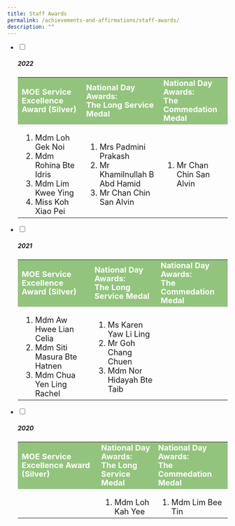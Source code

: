 ```yaml
---
title: Staff Awards
permalink: /achievements-and-affirmations/staff-awards/
description: ""
---
```

<ul class="jekyllcodex_accordion">
		 <li>
    <input id="accordion1" type="checkbox" style="background-color: #ccc;">
		<label for="accordion1"><h5>2022</h5></label>
    <div>
			<table>
				<tbody style="font-size:18px">
					<tr style="line-height:20px; background-color:rgb(147,196,125); font-weight: bold; font-size:18px; color:white">
				<td>MOE Service Excellence Award (Silver)</td>
				<td>National Day Awards: <br>The Long Service Medal</td>
		    <td>National Day Awards: <br>The Commedation Medal</td>
				</tr>
  <tr>
    <td><ol>
			<li>Mdm Loh Gek Noi</li>
			<li>Mdm Rohina Bte Idris</li>
			<li>Mdm Lim Kwee Ying</li>
			<li>Miss Koh Xiao Pei</li></ol>
		</td>
    <td><ol>
			<li>Mrs Padmini Prakash</li>
			<li>Mr Khamilnullah B Abd Hamid</li>
			<li>Mr Chan Chin San Alvin</li></ol>
		</td>
		<td><ol>
			<li>Mr Chan Chin San Alvin</li></ol>
		</td>
  </tr>
		<tr></tr>
</tbody>
</table>
    </div>
	</li>
		 <li>
    <input id="accordion2" type="checkbox" style="background-color: #ccc;">
		<label for="accordion2"><h5>2021</h5></label>
    <div>
			<table>
	<tbody style="font-size:18px">
  <tr style="line-height:20px; background-color:rgb(147,196,125); font-weight: bold; font-size:18px; color:white">
    <td>MOE Service Excellence Award (Silver)</td>
    <td>National Day Awards: <br>The Long Service Medal</td>
		    <td>National Day Awards: <br>The Commedation Medal</td>
  </tr>
  <tr>
    <td><ol>
			<li>Mdm Aw Hwee Lian Celia</li>
			<li>Mdm Siti Masura Bte Hatnen</li>
			<li>Mdm Chua Yen Ling Rachel</li></ol>
		</td>
    <td><ol>
			<li>Ms Karen Yaw Li Ling</li>
			<li>Mr Goh Chang Chuen</li>
			<li>Mdm Nor Hidayah Bte Taib</li></ol>
		</td>
		<td>
		</td>
  </tr>
		<tr></tr>
</tbody>
</table>
    </div>
	</li>
	 <li>
    <input id="accordion3" type="checkbox" style="background-color: #ccc;">
		<label for="accordion3"><h5>2020</h5></label>
    <div>
			<table>
<tbody style="font-size:18px">
  <tr style="line-height:20px; background-color:rgb(147,196,125); font-weight: bold; font-size:18px; color:white">
    <td>MOE Service Excellence Award (Silver)</td>
    <td>National Day Awards: <br>The Long Service Medal</td>
		    <td>National Day Awards: <br>The Commedation Medal</td>
  </tr>
  <tr>
    <td>
		</td>
    <td><ol>
			<li>Mdm Loh Kah Yee</li></ol>
		</td>
		<td><ol>
			<li>Mdm Lim Bee Tin</li></ol>
		</td>
  </tr>
		<tr></tr>
</tbody>
</table>
    </div>
	</li>
</ul>